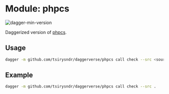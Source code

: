 # Module: phpcs

![dagger-min-version](https://img.shields.io/badge/dagger%20version-v0.10.0-blue?color=3D66FF)

Daggerized version of [phpcs](https://github.com/squizlabs/PHP_CodeSniffer).

## Usage

```sh
dagger -m github.com/tsirysndr/daggerverse/phpcs call check --src <source>
```

## Example

```sh
dagger -m github.com/tsirysndr/daggerverse/phpcs call check --src .
```
